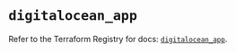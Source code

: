 # `digitalocean_app`

Refer to the Terraform Registry for docs: [`digitalocean_app`](https://registry.terraform.io/providers/digitalocean/digitalocean/2.44.0/docs/resources/app).
